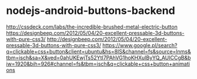 # nodejs-android-buttons-backend

http://cssdeck.com/labs/the-incredible-brushed-metal-electric-button
https://designbeep.com/2012/05/04/20-excellent-pressable-3d-buttons-with-pure-css3/
http://designbeep.com/2012/05/04/20-excellent-pressable-3d-buttons-with-pure-css3/
https://www.google.pl/search?q=clickable+css+button&client=ubuntu&hs=8IS&channel=fs&source=lnms&tbm=isch&sa=X&ved=0ahUKEwjTs52YtI7PAhVG1hoKHXuIByYQ_AUICCgB&biw=1920&bih=926#channel=fs&tbm=isch&q=clickable+css+button+animations
